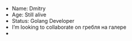 - Name: Dmitry
- Age: Still alive
- Status: Golang Developer
- I’m looking to collaborate on гребля на галере
- 
<!---
Ragontar/Ragontar is a ✨ special ✨ repository because its `README.md` (this file) appears on your GitHub profile.
You can click the Preview link to take a look at your changes.
--->
